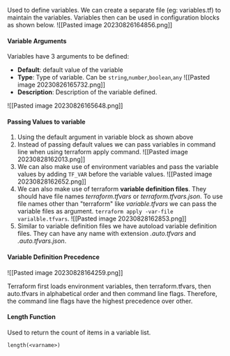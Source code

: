 Used to define variables. We can create a separate file (eg: variables.tf) to maintain the variables.
Variables then can be used in configuration blocks as shown below.
![[Pasted image 20230826164856.png]]
#### Variable Arguments
Variables have 3 arguments to be defined:
- **Default**: default value of the variable
- **Type**: Type of variable. Can be `string`,`number`,`boolean`,`any` ![[Pasted image 20230826165732.png]]
- **Description**: Description of the variable defined.


![[Pasted image 20230826165648.png]]

#### Passing Values to variable
1. Using the default argument in variable block as shown above
2. Instead of passing default values we can pass variables in command line when using terraform apply command.
![[Pasted image 20230828162013.png]]
3. We can also make use of environment variables and pass the variable values by adding `TF_VAR` before the variable values. ![[Pasted image 20230828162652.png]]
4. We can also make use of terraform **variable definition files**. They should have file names *terraform.tfvars* or *terraform.tfvars.json*. To use file names other than "terraform" like *variable.tfvars* we can pass the variable files as argument. `terraform apply -var-file varialble.tfvars`. ![[Pasted image 20230828162853.png]]
5. Similar to variable definition files we have autoload variable definition files. They can have any name with extension *.auto.tfvars* and *.auto.tfvars.json*. 

#### Variable Definition Precedence
![[Pasted image 20230828164259.png]]

Terraform first loads environment variables, then terraform.tfvars, then auto.tfvars in alphabetical order and then command line flags. Therefore, the command line flags have the highest precedence over other.

#### Length Function
Used to return the count of items in a variable list.

`length(<varname>)`





